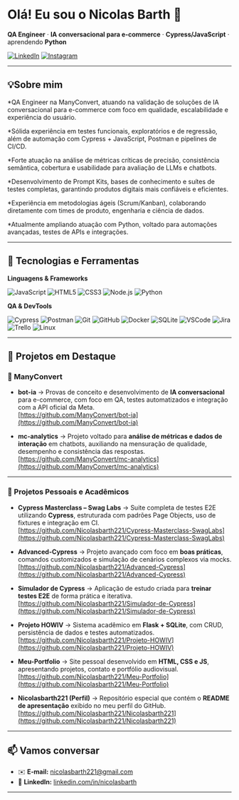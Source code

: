 # Olá! Eu sou o **Nicolas Barth** 👋

**QA Engineer** · **IA conversacional para e‑commerce** · **Cypress/JavaScript** · aprendendo **Python**

[![LinkedIn](https://img.shields.io/badge/LinkedIn-0A66C2?logo=linkedin\&logoColor=white)](https://www.linkedin.com/in/nicolasbarth/)
[![Instagram](https://img.shields.io/badge/Email-121212?logo=gmail\&logoColor=white)](mailto:nicolasbarthsouza84@gmail.com)

---

## 💡Sobre mim

*QA Engineer na ManyConvert, atuando na validação de soluções de IA conversacional para e-commerce com foco em qualidade, escalabilidade e experiência do usuário.

*Sólida experiência em testes funcionais, exploratórios e de regressão, além de automação com Cypress + JavaScript, Postman e pipelines de CI/CD.

*Forte atuação na análise de métricas críticas de precisão, consistência semântica, cobertura e usabilidade para avaliação de LLMs e chatbots.

*Desenvolvimento de Prompt Kits, bases de conhecimento e suítes de testes completas, garantindo produtos digitais mais confiáveis e eficientes.

*Experiência em metodologias ágeis (Scrum/Kanban), colaborando diretamente com times de produto, engenharia e ciência de dados.

*Atualmente ampliando atuação com Python, voltado para automações avançadas, testes de APIs e integrações.

---

## 🧰 Tecnologias e Ferramentas

**Linguagens & Frameworks**

![JavaScript](https://img.shields.io/badge/JavaScript-323330?logo=javascript\&logoColor=F7DF1E)
![HTML5](https://img.shields.io/badge/HTML5-E34F26?logo=html5\&logoColor=white)
![CSS3](https://img.shields.io/badge/CSS3-1572B6?logo=css3\&logoColor=white)
![Node.js](https://img.shields.io/badge/Node.js-43853D?logo=node.js\&logoColor=white)
![Python](https://img.shields.io/badge/Python-3776AB?logo=python\&logoColor=white)

**QA & DevTools**

![Cypress](https://img.shields.io/badge/Cypress-17202C?logo=cypress)
![Postman](https://img.shields.io/badge/Postman-FF6C37?logo=postman\&logoColor=white)
![Git](https://img.shields.io/badge/Git-F05032?logo=git\&logoColor=white)
![GitHub](https://img.shields.io/badge/GitHub-181717?logo=github\&logoColor=white)
![Docker](https://img.shields.io/badge/Docker-2496ED?logo=docker\&logoColor=white)
![SQLite](https://img.shields.io/badge/SQLite-003B57?logo=sqlite\&logoColor=white)
![VSCode](https://img.shields.io/badge/VS%20Code-007ACC?logo=visualstudiocode\&logoColor=white)
![Jira](https://img.shields.io/badge/Jira-0052CC?logo=jira\&logoColor=white)
![Trello](https://img.shields.io/badge/Trello-0052CC?logo=trello\&logoColor=white)
![Linux](https://img.shields.io/badge/Linux-000000?logo=linux\&logoColor=white)

---

## 🚀 Projetos em Destaque  

### 🔹 ManyConvert  
* **bot-ia** → Provas de conceito e desenvolvimento de **IA conversacional** para e-commerce, com foco em QA, testes automatizados e integração com a API oficial da Meta.  
  [https://github.com/ManyConvert/bot-ia](https://github.com/ManyConvert/bot-ia)  

* **mc-analytics** → Projeto voltado para **análise de métricas e dados de interação** em chatbots, auxiliando na mensuração de qualidade, desempenho e consistência das respostas.  
  [https://github.com/ManyConvert/mc-analytics](https://github.com/ManyConvert/mc-analytics)  

---

### 🔹 Projetos Pessoais e Acadêmicos  
* **Cypress Masterclass – Swag Labs** → Suite completa de testes E2E utilizando **Cypress**, estruturada com padrões Page Objects, uso de fixtures e integração em CI.  
  [https://github.com/Nicolasbarth221/Cypress-Masterclass-SwagLabs](https://github.com/Nicolasbarth221/Cypress-Masterclass-SwagLabs)  

* **Advanced-Cypress** → Projeto avançado com foco em **boas práticas**, comandos customizados e simulação de cenários complexos via mocks.  
  [https://github.com/Nicolasbarth221/Advanced-Cypress](https://github.com/Nicolasbarth221/Advanced-Cypress)  

* **Simulador de Cypress** → Aplicação de estudo criada para **treinar testes E2E** de forma prática e iterativa.  
  [https://github.com/Nicolasbarth221/Simulador-de-Cypress](https://github.com/Nicolasbarth221/Simulador-de-Cypress)  

* **Projeto HOWIV** → Sistema acadêmico em **Flask + SQLite**, com CRUD, persistência de dados e testes automatizados.  
  [https://github.com/Nicolasbarth221/Projeto-HOWIV](https://github.com/Nicolasbarth221/Projeto-HOWIV)  

* **Meu-Portfolio** → Site pessoal desenvolvido em **HTML, CSS e JS**, apresentando projetos, contato e portfólio audiovisual.  
  [https://github.com/Nicolasbarth221/Meu-Portfolio](https://github.com/Nicolasbarth221/Meu-Portfolio)  

* **Nicolasbarth221 (Perfil)** → Repositório especial que contém o **README de apresentação** exibido no meu perfil do GitHub.  
  [https://github.com/Nicolasbarth221/Nicolasbarth221](https://github.com/Nicolasbarth221/Nicolasbarth221)  

---

## 📫 Vamos conversar

* ✉️ **E‑mail:** [nicolasbarth221@gmail.com](mailto:nicolasbarthsouza84@gmail.com)
* 💼 **LinkedIn:** [linkedin.com/in/nicolasbarth](https://www.linkedin.com/in/-nicolas-barth/)

---

